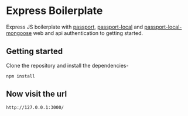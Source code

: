 # Express Boilerplate
Express JS boilerplate with [passport](http://www.passportjs.org/), [passport-local](https://github.com/jaredhanson/passport-local) and [passport-local-mongoose](https://github.com/saintedlama/passport-local-mongoose) web and api authentication to getting started.

## Getting started
Clone the repository and install the dependencies-
```
npm install
```
## Now visit the url
```
http://127.0.0.1:3000/
```
